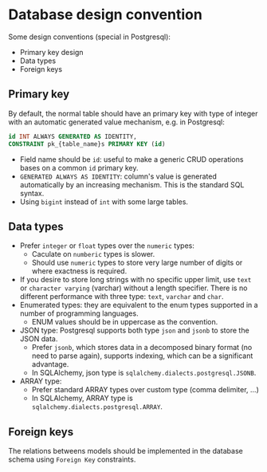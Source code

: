 # Database design convention

Some design conventions (special in Postgresql):
- Primary key design
- Data types
- Foreign keys

## Primary key

By default, the normal table should have an primary key with type of integer with an automatic generated value mechanism, e.g. in Postgresql:

```sql
id INT ALWAYS GENERATED AS IDENTITY,
CONSTRAINT pk_{table_name}s PRIMARY KEY (id)
```

- Field name should be `id`: useful to make a generic CRUD operations bases on a common `id` primary key.
- `GENERATED ALWAYS AS IDENTITY`: column's value is generated automatically by an increasing mechanism. This is the standard SQL syntax.
- Using `bigint` instead of `int` with some large tables.

## Data types

- Prefer `integer` or `float` types over the `numeric` types:
    - Caculate on `numberic` types is slower.
    - Should use `numeric` types to store very large number of digits or where exactness is required.
- If you desire to store long strings with no specific upper limit, use `text` or `character varying` (varchar) without a length specifier. There is no different performance with three type: `text`, `varchar` and `char`.
- Enumerated types: they are equivalent to the enum types supported in a number of programming languages.
    - ENUM values should be in uppercase as the convention.
- JSON type: Postgresql supports both type `json` and `jsonb` to store the JSON data.
    - Prefer `jsonb`, which stores data in a decomposed binary format (no need to parse again), supports indexing, which can be a significant advantage.
    - In SQLAlchemy, json type is `sqlalchemy.dialects.postgresql.JSONB`.
- ARRAY type:
    - Prefer standard ARRAY types over custom type (comma delimiter, ...)
    - In SQLAlchemy, ARRAY type is `sqlalchemy.dialects.postgresql.ARRAY`.

## Foreign keys

The relations betweens models should be implemented in the database schema using `Foreign Key` constraints.
